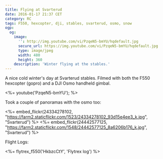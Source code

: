 ```yaml
---
title: Flying at Svarterud
date: 2016-01-17 21:37 CET
category: RC
tags: F550, hexcopter, dji, stables, svarterud, osmo, snow
ogp:
  og:
    image:
      '': http://img.youtube.com/vi/PzqeN5-bmYU/hqdefault.jpg
      secure_url: https://img.youtube.com/vi/PzqeN5-bmYU/hqdefault.jpg
      type: image/jpeg
      width: 480
      height: 360
    description: 'Winter flying at the stables.'
---
```


A nice cold winter's day at Svarterud stables. Filmed with both the F550 hexcopter (gopro) and a DJI Osmo handheld gimbal.

<%= youtube('PzqeN5-bmYU'); %>

Took a couple of panoramas with the osmo too:

<%= embed_flickr(24334278102, "https://farm2.staticflickr.com/1523/24334278102_93d15e4ee3_k.jpg", "Svarterud") %>
<%= embed_flickr(24442577125, "https://farm2.staticflickr.com/1548/24442577125_8a6206b176_k.jpg", "Svarterud") %>

Flight Logs:

<%= flytrex_f550('HkbzcCtY', 'Flytrex log') %>